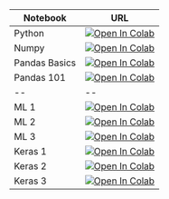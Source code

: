 | Notebook      | URL                                                                                                                                                                                                                            |
| ------------- | ------------------------------------------------------------------------------------------------------------------------------------------------------------------------------------------------------------------------------ |
| Python        | <a target="_blank" href="https://colab.research.google.com/github/bpampuch/1025/blob/main/notebooks/0_Python%20101.ipynb"><img src="https://colab.research.google.com/assets/colab-badge.svg" alt="Open In Colab"/></a>        |
| Numpy         | <a target="_blank" href="https://colab.research.google.com/github/bpampuch/1025/blob/main/notebooks/1_numpy101.ipynb"><img src="https://colab.research.google.com/assets/colab-badge.svg" alt="Open In Colab"/></a>            |
| Pandas Basics | <a target="_blank" href="https://colab.research.google.com/github/bpampuch/1025/blob/main/notebooks/2_PandasBasic.ipynb"><img src="https://colab.research.google.com/assets/colab-badge.svg" alt="Open In Colab"/></a>         |
| Pandas 101    | <a target="_blank" href="https://colab.research.google.com/github/bpampuch/1025/blob/main/notebooks/3_Pandas101.ipynb"><img src="https://colab.research.google.com/assets/colab-badge.svg" alt="Open In Colab"/></a>           |
| --            | --                                                                                                                                                                                                                             |
| ML 1          | <a target="_blank" href="https://colab.research.google.com/github/bpampuch/1025/blob/main/day2/ClassicML.ipynb"><img src="https://colab.research.google.com/assets/colab-badge.svg" alt="Open In Colab"/></a>                  |
| ML 2          | <a target="_blank" href="https://colab.research.google.com/github/bpampuch/1025/blob/main/day2/ClassicML2.ipynb"><img src="https://colab.research.google.com/assets/colab-badge.svg" alt="Open In Colab"/></a>                 |
| ML 3          | <a target="_blank" href="https://colab.research.google.com/github/bpampuch/1025/blob/main/day2/ClassicML3.ipynb"><img src="https://colab.research.google.com/assets/colab-badge.svg" alt="Open In Colab"/></a>                 |
| Keras 1       | <a target="_blank" href="https://colab.research.google.com/github/bpampuch/1025/blob/main/day2/Keras1.ipynb"><img src="https://colab.research.google.com/assets/colab-badge.svg" alt="Open In Colab"/></a>                     |
| Keras 2       | <a target="_blank" href="https://colab.research.google.com/github/bpampuch/1025/blob/main/day2/Keras_CNN_Basic.ipynb"><img src="https://colab.research.google.com/assets/colab-badge.svg" alt="Open In Colab"/></a>            |
| Keras 3       | <a target="_blank" href="https://colab.research.google.com/github/bpampuch/1025/blob/main/day2/Keras_CNN_TransferLearning.ipynb"><img src="https://colab.research.google.com/assets/colab-badge.svg" alt="Open In Colab"/></a> |
